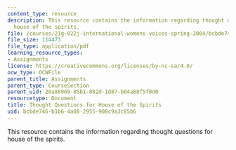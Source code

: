 ```yaml
---
content_type: resource
description: This resource contains the information regarding thought questions for
  house of the spirits.
file: /courses/21g-022j-international-womens-voices-spring-2004/bcbde746b1b64a082955908c9a3c85b6_MIT21G_022JS04_forhou1.pdf
file_size: 114473
file_type: application/pdf
learning_resource_types:
- Assignments
license: https://creativecommons.org/licenses/by-nc-sa/4.0/
ocw_type: OCWFile
parent_title: Assignments
parent_type: CourseSection
parent_uid: 20a88969-85b1-082d-1d87-b04a88f5f0d0
resourcetype: Document
title: Thought Questions for House of the Spirits
uid: bcbde746-b1b6-4a08-2955-908c9a3c85b6
---
```

This resource contains the information regarding thought questions for house of the spirits.